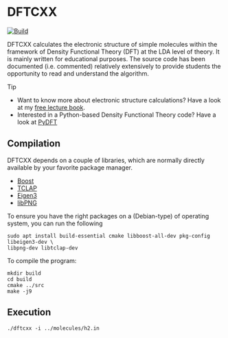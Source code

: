 # DFTCXX

[![Build](https://github.com/ifilot/dftcxx/actions/workflows/build.yml/badge.svg)](https://github.com/ifilot/dftcxx/actions/workflows/build.yml)

DFTCXX calculates the electronic structure of simple molecules within the
framework of Density Functional Theory (DFT) at the LDA level of theory. It is
mainly written for educational purposes. The source code has been documented
(i.e. commented) relatively extensively to provide students the opportunity to
read and understand the algorithm.

> [!TIP]  
>  * Want to know more about electronic structure calculations? Have a look at my
>    [free lecture book](https://ifilot.pages.tue.nl/elements-of-electronic-structure-theory/).
>  * Interested in a Python-based Density Functional Theory code? Have a look at [PyDFT](https://github.com/ifilot/pydft)

## Compilation

DFTCXX depends on a couple of libraries, which are normally directly available by your favorite package manager.

* [Boost](https://www.boost.org/)
* [TCLAP](https://tclap.sourceforge.net/)
* [Eigen3](https://eigen.tuxfamily.org/index.php?title=Main_Page)
* [libPNG](http://www.libpng.org/pub/png/libpng.html)

To ensure you have the right packages on a (Debian-type) of operating system,
you can run the following

```
sudo apt install build-essential cmake libboost-all-dev pkg-config libeigen3-dev \
libpng-dev libtclap-dev
```

To compile the program:
```
mkdir build
cd build
cmake ../src
make -j9
```

## Execution
```
./dftcxx -i ../molecules/h2.in
```
